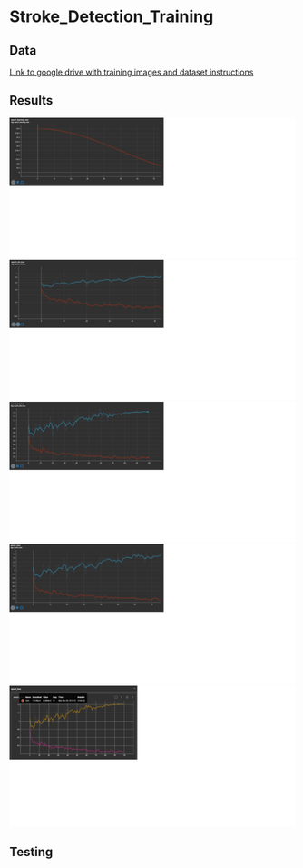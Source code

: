 # Stroke_Detection_Training



## Data
[Link to google drive with training images and dataset instructions](https://drive.google.com/drive/folders/1Pdd8phPOgasBIXaX9CAk65HhruBgEjii?usp=sharing)




## Results
![Tensorboard Graphs](/screenshots/learning_rate.png)
![](/screenshots/epoch_cls_loss.png)
![](/screenshots/epoch_det_loss.png)
![](/screenshots/epoch_loss.png)
![](/screenshots/time_series_loss.png)



## Testing
